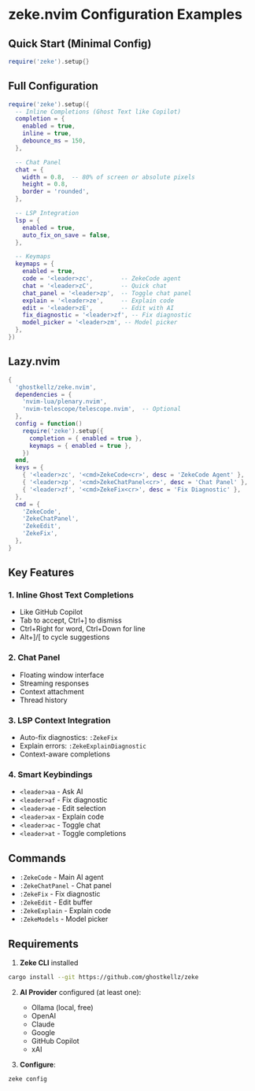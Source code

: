 # zeke.nvim Configuration Examples

## Quick Start (Minimal Config)

```lua
require('zeke').setup{}
```

## Full Configuration

```lua
require('zeke').setup({
  -- Inline Completions (Ghost Text like Copilot)
  completion = {
    enabled = true,
    inline = true,
    debounce_ms = 150,
  },

  -- Chat Panel
  chat = {
    width = 0.8,  -- 80% of screen or absolute pixels
    height = 0.8,
    border = 'rounded',
  },

  -- LSP Integration
  lsp = {
    enabled = true,
    auto_fix_on_save = false,
  },

  -- Keymaps
  keymaps = {
    enabled = true,
    code = '<leader>zc',        -- ZekeCode agent
    chat = '<leader>zC',        -- Quick chat
    chat_panel = '<leader>zp',  -- Toggle chat panel
    explain = '<leader>ze',     -- Explain code
    edit = '<leader>zE',        -- Edit with AI
    fix_diagnostic = '<leader>zf', -- Fix diagnostic
    model_picker = '<leader>zm', -- Model picker
  },
})
```

## Lazy.nvim

```lua
{
  'ghostkellz/zeke.nvim',
  dependencies = {
    'nvim-lua/plenary.nvim',
    'nvim-telescope/telescope.nvim',  -- Optional
  },
  config = function()
    require('zeke').setup({
      completion = { enabled = true },
      keymaps = { enabled = true },
    })
  end,
  keys = {
    { '<leader>zc', '<cmd>ZekeCode<cr>', desc = 'ZekeCode Agent' },
    { '<leader>zp', '<cmd>ZekeChatPanel<cr>', desc = 'Chat Panel' },
    { '<leader>zf', '<cmd>ZekeFix<cr>', desc = 'Fix Diagnostic' },
  },
  cmd = {
    'ZekeCode',
    'ZekeChatPanel',
    'ZekeEdit',
    'ZekeFix',
  },
}
```

## Key Features

### 1. Inline Ghost Text Completions
- Like GitHub Copilot
- Tab to accept, Ctrl+] to dismiss
- Ctrl+Right for word, Ctrl+Down for line
- Alt+]/[ to cycle suggestions

### 2. Chat Panel
- Floating window interface
- Streaming responses
- Context attachment
- Thread history

### 3. LSP Context Integration
- Auto-fix diagnostics: `:ZekeFix`
- Explain errors: `:ZekeExplainDiagnostic`
- Context-aware completions

### 4. Smart Keybindings
- `<leader>aa` - Ask AI
- `<leader>af` - Fix diagnostic
- `<leader>ae` - Edit selection
- `<leader>ax` - Explain code
- `<leader>ac` - Toggle chat
- `<leader>at` - Toggle completions

## Commands

- `:ZekeCode` - Main AI agent
- `:ZekeChatPanel` - Chat panel
- `:ZekeFix` - Fix diagnostic
- `:ZekeEdit` - Edit buffer
- `:ZekeExplain` - Explain code
- `:ZekeModels` - Model picker

## Requirements

1. **Zeke CLI** installed
```bash
cargo install --git https://github.com/ghostkellz/zeke
```

2. **AI Provider** configured (at least one):
   - Ollama (local, free)
   - OpenAI
   - Claude
   - Google
   - GitHub Copilot
   - xAI

3. **Configure**:
```bash
zeke config
```

